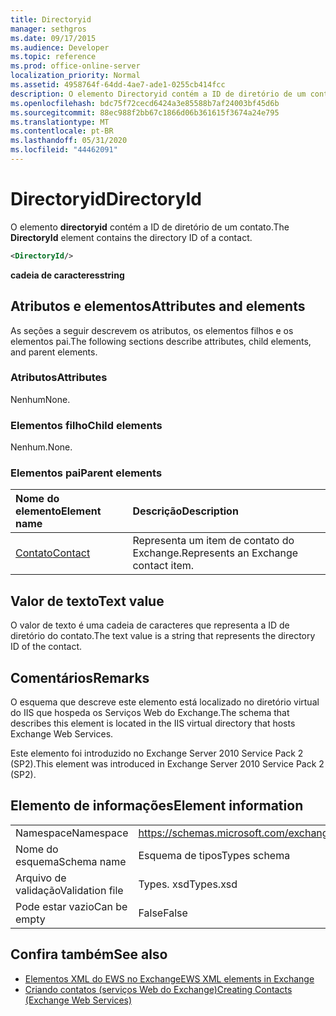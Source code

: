 ```yaml
---
title: Directoryid
manager: sethgros
ms.date: 09/17/2015
ms.audience: Developer
ms.topic: reference
ms.prod: office-online-server
localization_priority: Normal
ms.assetid: 4958764f-64dd-4ae7-ade1-0255cb414fcc
description: O elemento Directoryid contém a ID de diretório de um contato.
ms.openlocfilehash: bdc75f72cecd6424a3e85588b7af24003bf45d6b
ms.sourcegitcommit: 88ec988f2bb67c1866d06b361615f3674a24e795
ms.translationtype: MT
ms.contentlocale: pt-BR
ms.lasthandoff: 05/31/2020
ms.locfileid: "44462091"
---
```

# <a name="directoryid"></a><span data-ttu-id="c62bc-103">Directoryid</span><span class="sxs-lookup"><span data-stu-id="c62bc-103">DirectoryId</span></span>

<span data-ttu-id="c62bc-104">O elemento **directoryid** contém a ID de diretório de um contato.</span><span class="sxs-lookup"><span data-stu-id="c62bc-104">The **DirectoryId** element contains the directory ID of a contact.</span></span> 
  
```XML
<DirectoryId/>
```

 <span data-ttu-id="c62bc-105">**cadeia de caracteres**</span><span class="sxs-lookup"><span data-stu-id="c62bc-105">**string**</span></span>
## <a name="attributes-and-elements"></a><span data-ttu-id="c62bc-106">Atributos e elementos</span><span class="sxs-lookup"><span data-stu-id="c62bc-106">Attributes and elements</span></span>

<span data-ttu-id="c62bc-107">As seções a seguir descrevem os atributos, os elementos filhos e os elementos pai.</span><span class="sxs-lookup"><span data-stu-id="c62bc-107">The following sections describe attributes, child elements, and parent elements.</span></span>
  
### <a name="attributes"></a><span data-ttu-id="c62bc-108">Atributos</span><span class="sxs-lookup"><span data-stu-id="c62bc-108">Attributes</span></span>

<span data-ttu-id="c62bc-109">Nenhum</span><span class="sxs-lookup"><span data-stu-id="c62bc-109">None.</span></span>
  
### <a name="child-elements"></a><span data-ttu-id="c62bc-110">Elementos filho</span><span class="sxs-lookup"><span data-stu-id="c62bc-110">Child elements</span></span>

<span data-ttu-id="c62bc-111">Nenhum.</span><span class="sxs-lookup"><span data-stu-id="c62bc-111">None.</span></span>
  
### <a name="parent-elements"></a><span data-ttu-id="c62bc-112">Elementos pai</span><span class="sxs-lookup"><span data-stu-id="c62bc-112">Parent elements</span></span>

|<span data-ttu-id="c62bc-113">**Nome do elemento**</span><span class="sxs-lookup"><span data-stu-id="c62bc-113">**Element name**</span></span>|<span data-ttu-id="c62bc-114">**Descrição**</span><span class="sxs-lookup"><span data-stu-id="c62bc-114">**Description**</span></span>|
|:-----|:-----|
|[<span data-ttu-id="c62bc-115">Contato</span><span class="sxs-lookup"><span data-stu-id="c62bc-115">Contact</span></span>](contact.md) <br/> |<span data-ttu-id="c62bc-116">Representa um item de contato do Exchange.</span><span class="sxs-lookup"><span data-stu-id="c62bc-116">Represents an Exchange contact item.</span></span>  <br/> |
   
## <a name="text-value"></a><span data-ttu-id="c62bc-117">Valor de texto</span><span class="sxs-lookup"><span data-stu-id="c62bc-117">Text value</span></span>

<span data-ttu-id="c62bc-118">O valor de texto é uma cadeia de caracteres que representa a ID de diretório do contato.</span><span class="sxs-lookup"><span data-stu-id="c62bc-118">The text value is a string that represents the directory ID of the contact.</span></span>
  
## <a name="remarks"></a><span data-ttu-id="c62bc-119">Comentários</span><span class="sxs-lookup"><span data-stu-id="c62bc-119">Remarks</span></span>

<span data-ttu-id="c62bc-120">O esquema que descreve este elemento está localizado no diretório virtual do IIS que hospeda os Serviços Web do Exchange.</span><span class="sxs-lookup"><span data-stu-id="c62bc-120">The schema that describes this element is located in the IIS virtual directory that hosts Exchange Web Services.</span></span>
  
<span data-ttu-id="c62bc-121">Este elemento foi introduzido no Exchange Server 2010 Service Pack 2 (SP2).</span><span class="sxs-lookup"><span data-stu-id="c62bc-121">This element was introduced in Exchange Server 2010 Service Pack 2 (SP2).</span></span>
  
## <a name="element-information"></a><span data-ttu-id="c62bc-122">Elemento de informações</span><span class="sxs-lookup"><span data-stu-id="c62bc-122">Element information</span></span>

|||
|:-----|:-----|
|<span data-ttu-id="c62bc-123">Namespace</span><span class="sxs-lookup"><span data-stu-id="c62bc-123">Namespace</span></span>  <br/> |https://schemas.microsoft.com/exchange/services/2006/types  <br/> |
|<span data-ttu-id="c62bc-124">Nome do esquema</span><span class="sxs-lookup"><span data-stu-id="c62bc-124">Schema name</span></span>  <br/> |<span data-ttu-id="c62bc-125">Esquema de tipos</span><span class="sxs-lookup"><span data-stu-id="c62bc-125">Types schema</span></span>  <br/> |
|<span data-ttu-id="c62bc-126">Arquivo de validação</span><span class="sxs-lookup"><span data-stu-id="c62bc-126">Validation file</span></span>  <br/> |<span data-ttu-id="c62bc-127">Types. xsd</span><span class="sxs-lookup"><span data-stu-id="c62bc-127">Types.xsd</span></span>  <br/> |
|<span data-ttu-id="c62bc-128">Pode estar vazio</span><span class="sxs-lookup"><span data-stu-id="c62bc-128">Can be empty</span></span>  <br/> |<span data-ttu-id="c62bc-129">False</span><span class="sxs-lookup"><span data-stu-id="c62bc-129">False</span></span>  <br/> |
   
## <a name="see-also"></a><span data-ttu-id="c62bc-130">Confira também</span><span class="sxs-lookup"><span data-stu-id="c62bc-130">See also</span></span>

- [<span data-ttu-id="c62bc-131">Elementos XML do EWS no Exchange</span><span class="sxs-lookup"><span data-stu-id="c62bc-131">EWS XML elements in Exchange</span></span>](ews-xml-elements-in-exchange.md)
- [<span data-ttu-id="c62bc-132">Criando contatos (serviços Web do Exchange)</span><span class="sxs-lookup"><span data-stu-id="c62bc-132">Creating Contacts (Exchange Web Services)</span></span>](https://msdn.microsoft.com/library/4845917e-70d1-481c-bbd7-011ec6571789%28Office.15%29.aspx)

